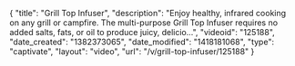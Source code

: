 {
    "title": "Grill Top Infuser",
    "description": "Enjoy healthy, infrared cooking on any grill or campfire. The multi-purpose Grill Top Infuser requires no added salts, fats, or oil to produce juicy, delicio...",
    "videoid": "125188",
    "date_created": "1382373065",
    "date_modified": "1418181068",
    "type": "captivate",
    "layout": "video",
    "url": "\/v\/grill-top-infuser\/125188"
}